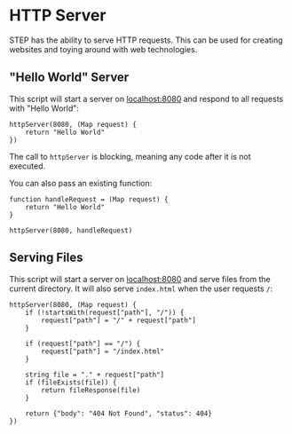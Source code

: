 # HTTP Server

STEP has the ability to serve HTTP requests.
This can be used for creating websites and toying around with web technologies.

## "Hello World" Server

This script will start a server on [localhost:8080](http://localhost:8080) and respond to all requests with
"Hello World":

```step
httpServer(8080, (Map request) {
	return "Hello World"
})
```

The call to `httpServer` is blocking, meaning any code after it is not executed.

You can also pass an existing function:

```step
function handleRequest = (Map request) {
	return "Hello World"
}

httpServer(8080, handleRequest)
```

## Serving Files

This script will start a server on [localhost:8080](http://localhost:8080) and serve files from the current
directory. It will also serve `index.html` when the user requests `/`:

```step
httpServer(8080, (Map request) {
	if (!startsWith(request["path"], "/")) {
		request["path"] = "/" + request["path"]
	}

	if (request["path"] == "/") {
		request["path"] = "/index.html"
	}

	string file = "." + request["path"]
	if (fileExists(file)) {
		return fileResponse(file)
	}

	return {"body": "404 Not Found", "status": 404}
})
```
